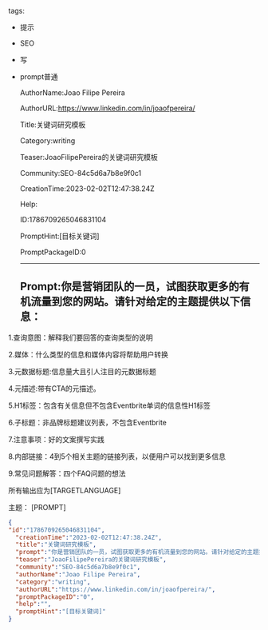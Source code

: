   tags: 
- 提示
- SEO
- 写
- prompt普通

  AuthorName:Joao Filipe Pereira

  AuthorURL:https://www.linkedin.com/in/joaofpereira/

  Title:关键词研究模板

  Category:writing

  Teaser:JoaoFilipePereira的关键词研究模板

  Community:SEO-84c5d6a7b8e9f0c1

  CreationTime:2023-02-02T12:47:38.24Z

  Help:

  ID:1786709265046831104

  PromptHint:[目标关键词]

  PromptPackageID:0

  ---

  ## Prompt:你是营销团队的一员，试图获取更多的有机流量到您的网站。请针对给定的主题提供以下信息：
1.查询意图：解释我们要回答的查询类型的说明

2.媒体：什么类型的信息和媒体内容将帮助用户转换

3.元数据标题:信息量大且引人注目的元数据标题

4.元描述:带有CTA的元描述。

5.H1标签：包含有关信息但不包含Eventbrite单词的信息性H1标签

6.子标题：非品牌标题建议列表，不包含Eventbrite

7.注意事项：好的文案撰写实践

8.内部链接：4到5个相关主题的链接列表，以便用户可以找到更多信息

9.常见问题解答：四个FAQ问题的想法

所有输出应为[TARGETLANGUAGE]

主题：
[PROMPT]

  ```json
  {
  "id":"1786709265046831104",
    "creationTime":"2023-02-02T12:47:38.24Z",
    "title":"关键词研究模板",
    "prompt":"你是营销团队的一员，试图获取更多的有机流量到您的网站。请针对给定的主题提供以下信息：\n1.查询意图：解释我们要回答的查询类型的说明\n\n2.媒体：什么类型的信息和媒体内容将帮助用户转换\n\n3.元数据标题:信息量大且引人注目的元数据标题\n\n4.元描述:带有CTA的元描述。\n\n5.H1标签：包含有关信息但不包含Eventbrite单词的信息性H1标签\n\n6.子标题：非品牌标题建议列表，不包含Eventbrite\n\n7.注意事项：好的文案撰写实践\n\n8.内部链接：4到5个相关主题的链接列表，以便用户可以找到更多信息\n\n9.常见问题解答：四个FAQ问题的想法\n\n所有输出应为[TARGETLANGUAGE]\n\n主题：\n[PROMPT]",
    "teaser":"JoaoFilipePereira的关键词研究模板",
    "community":"SEO-84c5d6a7b8e9f0c1",
    "authorName":"Joao Filipe Pereira",
    "category":"writing",
    "authorURL":"https://www.linkedin.com/in/joaofpereira/",
    "promptPackageID":"0",
    "help":"",
    "promptHint":"[目标关键词]"
  }
  ```
